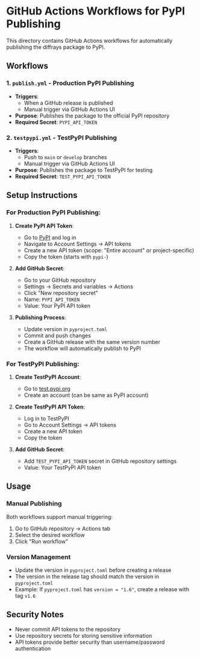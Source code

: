 # GitHub Actions Workflows for PyPI Publishing

This directory contains GitHub Actions workflows for automatically publishing the diffrays package to PyPI.

## Workflows

### 1. `publish.yml` - Production PyPI Publishing
- **Triggers**: 
  - When a GitHub release is published
  - Manual trigger via GitHub Actions UI
- **Purpose**: Publishes the package to the official PyPI repository
- **Required Secret**: `PYPI_API_TOKEN`

### 2. `testpypi.yml` - TestPyPI Publishing
- **Triggers**: 
  - Push to `main` or `develop` branches
  - Manual trigger via GitHub Actions UI
- **Purpose**: Publishes the package to TestPyPI for testing
- **Required Secret**: `TEST_PYPI_API_TOKEN`

## Setup Instructions

### For Production PyPI Publishing:

1. **Create PyPI API Token**:
   - Go to [PyPI](https://pypi.org) and log in
   - Navigate to Account Settings → API tokens
   - Create a new API token (scope: "Entire account" or project-specific)
   - Copy the token (starts with `pypi-`)

2. **Add GitHub Secret**:
   - Go to your GitHub repository
   - Settings → Secrets and variables → Actions
   - Click "New repository secret"
   - Name: `PYPI_API_TOKEN`
   - Value: Your PyPI API token

3. **Publishing Process**:
   - Update version in `pyproject.toml`
   - Commit and push changes
   - Create a GitHub release with the same version number
   - The workflow will automatically publish to PyPI

### For TestPyPI Publishing:

1. **Create TestPyPI Account**:
   - Go to [test.pypi.org](https://test.pypi.org)
   - Create an account (can be same as PyPI account)

2. **Create TestPyPI API Token**:
   - Log in to TestPyPI
   - Go to Account Settings → API tokens
   - Create a new API token
   - Copy the token

3. **Add GitHub Secret**:
   - Add `TEST_PYPI_API_TOKEN` secret in GitHub repository settings
   - Value: Your TestPyPI API token

## Usage

### Manual Publishing
Both workflows support manual triggering:
1. Go to GitHub repository → Actions tab
2. Select the desired workflow
3. Click "Run workflow"

### Version Management
- Update the version in `pyproject.toml` before creating a release
- The version in the release tag should match the version in `pyproject.toml`
- Example: If `pyproject.toml` has `version = "1.6"`, create a release with tag `v1.6`

## Security Notes
- Never commit API tokens to the repository
- Use repository secrets for storing sensitive information
- API tokens provide better security than username/password authentication
